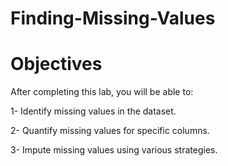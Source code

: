 # Finding-Missing-Values

# Objectives 

After completing this lab, you will be able to:  

1- Identify missing values in the dataset.  

2- Quantify missing values for specific columns.  

3- Impute missing values using various strategies.
